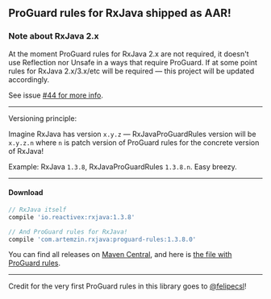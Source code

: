 ## ProGuard rules for RxJava shipped as AAR!

### Note about RxJava 2.x

At the moment ProGuard rules for RxJava 2.x are not required, it doesn't use Reflection nor Unsafe in a ways that require ProGuard. If at some point rules for RxJava 2.x/3.x/etc will be required — this project will be updated accordingly.

See issue [#44 for more info](https://github.com/artem-zinnatullin/RxJavaProGuardRules/issues/44).

---

Versioning principle:

Imagine RxJava has version `x.y.z` — RxJavaProGuardRules version will be `x.y.z.n` where `n` is patch version of ProGuard rules for the concrete version of RxJava!

Example: RxJava `1.3.8`, RxJavaProGuardRules `1.3.8.n`. Easy breezy.

------------

#### Download

```groovy
// RxJava itself
compile 'io.reactivex:rxjava:1.3.8'

// And ProGuard rules for RxJava!
compile 'com.artemzin.rxjava:proguard-rules:1.3.8.0'
```

You can find all releases on [Maven Central](http://search.maven.org/#search%7Cga%7C1%7Cg%3A%22com.artemzin.rxjava%22%20AND%20a%3A%22proguard-rules%22), and here is [the file with ProGuard rules](rxjava-proguard-rules/proguard-rules.txt).

------------

Credit for the very first ProGuard rules in this library goes to [@felipecsl](https://github.com/felipecsl)!
